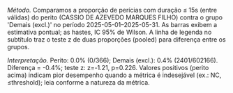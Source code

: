 *Método.* Comparamos a proporção de perícias com duração ≤ 15s (entre válidas) do perito (CASSIO DE AZEVEDO MARQUES FILHO) contra o grupo 'Demais (excl.)' no período 2025-05-01–2025-05-31. As barras exibem a estimativa pontual; as hastes, IC 95% de Wilson. A linha de legenda no subtítulo traz o teste z de duas proporções (pooled) para diferença entre os grupos.

*Interpretação.* Perito: 0.0% (0/366); Demais (excl.): 0.4% (2401/602166). Diferença = -0.4%; teste z: z=-1.21, p=0.226. Valores positivos (perito acima) indicam pior desempenho quando a métrica é indesejável (ex.: NC, ≤threshold); leia conforme a natureza da métrica.

